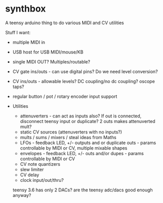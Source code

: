 # synthbox
A teensy arduino thing to do various MIDI and CV utilities

Stuff I want:
* multiple MIDI in
* USB host for USB MIDI/mouse/KB
* single MIDI OUT?  Multiples/routable?

* CV gate ins/outs - can use digital pins?  Do we need level conversion?
* CV ins/outs - allowable levels?  DC coupling/no dc coupling?  oscope taps?

* regular button / pot / rotary encoder input support

* Utilities
  - attenuverters - can act as inputs also?  If out is connected, disconnect teensy input or duplicate?  2 outs makes attenuverted mult?
  - static CV sources (attenuverters with no inputs?)
  - mults / sums / mixers / steal ideas from Maths
  - LFOs - feedback LED, +/- outputs and or duplicate outs - params controllable by MIDI or CV, multiple mixable shapes
  - envelopes - feedback LED, +/- outs and/or dupes - params controllable by MIDI or CV
  - CV note quantizers
  - slew limiter
  - CV delay
  - clock input/out/thru?
  
  teensy 3.6 has only 2 DACs?
  are the teensy adc/dacs good enough anyway?
